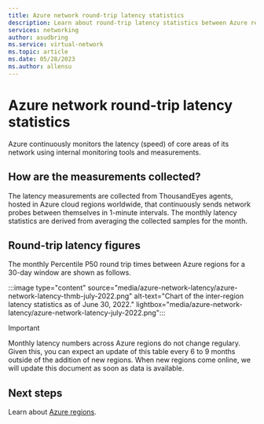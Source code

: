 ```yaml
---
title: Azure network round-trip latency statistics
description: Learn about round-trip latency statistics between Azure regions.
services: networking
author: asudbring
ms.service: virtual-network
ms.topic: article
ms.date: 05/28/2023
ms.author: allensu
---
```


# Azure network round-trip latency statistics

Azure continuously monitors the latency (speed) of core areas of its network using internal monitoring tools and measurements.

## How are the measurements collected?

The latency measurements are collected from ThousandEyes agents, hosted in Azure cloud regions worldwide, that continuously sends network probes between themselves in 1-minute intervals. The monthly latency statistics are derived from averaging the collected samples for the month.

## Round-trip latency figures

The monthly Percentile P50 round trip times between Azure regions for a 30-day window are shown as follows. 

:::image type="content" source="media/azure-network-latency/azure-network-latency-thmb-july-2022.png" alt-text="Chart of the inter-region latency statistics as of June 30, 2022." lightbox="media/azure-network-latency/azure-network-latency-july-2022.png":::

> [!IMPORTANT]
> Monthly latency numbers across Azure regions do not change regulary. Given this, you can expect an update of this table every 6 to 9 months outside of the addition of new regions. When new regions come online, we will update this document as soon as data is available.

## Next steps

Learn about [Azure regions](https://azure.microsoft.com/global-infrastructure/regions/).


